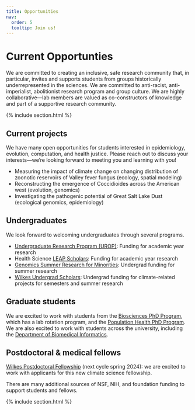 ```yaml
---
title: Opportunities
nav:
  order: 5
  tooltip: Join us!
---
```


# <i class="fas fa-microscope"></i>Current Opportunties

We are committed to creating an inclusive, safe research community that, in particular, invites and supports students from groups historically underrepresented in the sciences. We are committed to anti-racist, anti-imperialist, abolitionist research program and group culture. We are highly collaborative—lab members are valued as co-constructors of knowledge and part of a supportive research community. 

{% include section.html %}

## Current projects

We have many open opportunities for students interested in epidemiology, evolution, computation, and health justice. Please reach out to discuss your interests—we’re looking forward to meeting you and learning with you!

-	Measuring the impact of climate change on changing distribution of zoonotic reservoirs of Valley fever fungus (ecology, spatial modeling)
- Reconstructing the emergence of Coccidioides across the American west (evolution, genomics)
-	Investigating the pathogenic potential of Great Salt Lake Dust (ecological genomics, epidemiology)

## Undergraduates

We look forward to welcoming undergraduates through several programs. 

- [Undergraduate Research Program (UROP)](https://our.utah.edu/research-scholarship-opportunities/urop/): Funding for academic year research
- Health Science [LEAP Scholars](https://leap.utah.edu/): Funding for academic year research
- [Genomics Summer Research for Minorities](https://prod.pediatrics.medicine.utah.edu/pediatrics/research/education/gsrm/program-info): Undergrad funding for summer research
- [Wilkes Undergrad Scholars](https://wilkescenter.utah.edu/funding-opportunities/wilkes-scholars/): Undergrad funding for climate-related projects for semesters and summer research

## Graduate students

We are excited to work with students from the [Biosciences PhD Program](https://bioscience.utah.edu/), which has a lab rotation program, and the [Population Health PhD Program](https://medicine.utah.edu/population-health-sciences/phd). We are also excited to work with students across the university, including the [Department of Biomedical Informatics](https://medicine.utah.edu/dbmi).

## Postdoctoral & medical fellows

[Wilkes Postdoctoral Fellowship](https://wilkescenter.utah.edu/funding-opportunities/wilkes-center-postdoctoral-program/) (next cycle spring 2024): we are excited to work with applicants for this new climate science fellowship.


There are many additional sources of NSF, NIH, and foundation funding to support students and fellows. 


{% include section.html %}
